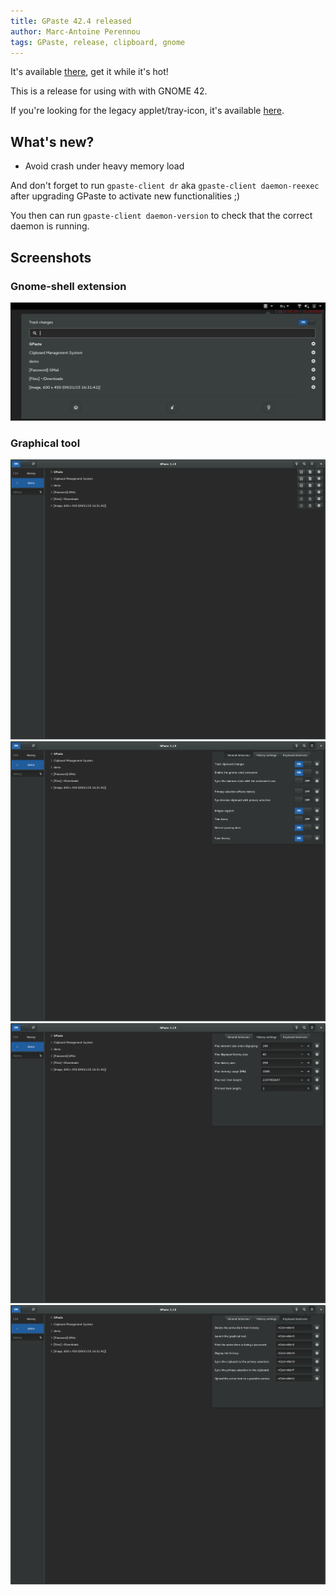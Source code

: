 ```yaml
---
title: GPaste 42.4 released
author: Marc-Antoine Perennou
tags: GPaste, release, clipboard, gnome
---
```


It's available [there](https://www.imagination-land.org/files/gpaste/GPaste-42.4.tar.xz), get it while it's hot!

This is a release for using with with GNOME 42.

If you're looking for the legacy applet/tray-icon, it's available [here](https://github.com/Keruspe/gpaste-applet).

## What's new?

- Avoid crash under heavy memory load

And don't forget to run `gpaste-client dr` aka `gpaste-client daemon-reexec` after upgrading GPaste to activate new functionalities ;)

You then can run `gpaste-client daemon-version` to check that the correct daemon is running.

## Screenshots

### Gnome-shell extension

<img src="/images/GPaste/3/Extension.png" alt="Extension"/>

### Graphical tool

<img src="/images/GPaste/3/Ui-1-full.png" alt="Ui-1"/>

<img src="/images/GPaste/3/Ui-2-full.png" alt="Ui-2"/>

<img src="/images/GPaste/3/Ui-3-full.png" alt="Ui-3"/>

<img src="/images/GPaste/3/Ui-4-full.png" alt="Ui-4"/>

